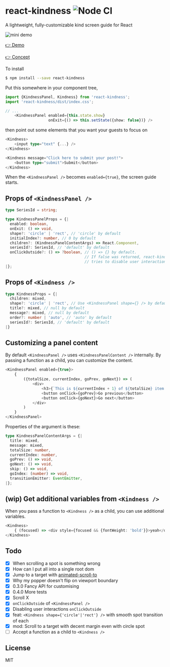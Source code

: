 # react-kindness ![Node CI](https://github.com/piglovesyou/react-kindness/workflows/Node%20CI/badge.svg)

A lightweight, fully-customizable kind screen guide for React

![mini demo](./resources/demo.gif)

[👉 Demo](https://piglovesyou.github.io/react-kindness/)

[👉 Concept](https://dev.to/takamura_so/react-kindness-a-customizable-screen-guide-for-react--3nn0)

To install

```bash
$ npm install --save react-kindness
```

Put this somewhere in your component tree,

```typescript jsx
import {KindnessPanel, Kindness} from 'react-kindness';
import 'react-kindness/dist/index.css';

// ...
    <KindnessPanel enabled={this.state.show}
                   onExit={() => this.setState({show: false})} />
```

then point out some elements that you want your guests to focus on

```typescript jsx
<Kindness>
    <input type="text" {...} />
</Kindness>

<Kindness message="Click here to submit your post!">
    <button type="submit">Submit</button>
</Kindness>
```

When the `<KindnessPanel />` becomes `enabled={true}`, the screen guide starts.

## Props of `<KindnessPanel />`

```typescript jsx
type SeriesId = string;

type KindnessPanelProps = {|
  enabled: boolean,
  onExit: () => void,
  shape?: 'circle' | 'rect', // 'circle' by default
  initialIndex?: number, // 0 by default
  children?: (KindnessPanelContentArgs) => React.Component,
  seriesId?: SeriesId, // 'default' by default
  onClickOutside?: () => ?boolean, // () => {} by default.
                                   // If false was returned, react-kindness
                                   // tries to disable user interactions.
|};
```


## Props of `<Kindness />`

```typescript jsx
type KindnessProps = {|
  children: mixed,
  shape?: 'circle' | 'rect', // Use <KindnessPanel shape={} /> by default and being able to override it
  title?: mixed, // null by default
  message?: mixed, // null by default
  order?: number | 'auto', // 'auto' by default
  seriesId?: SeriesId, // 'default' by default
|}
```

## Customizing a panel content

By default `<KindnessPanel />` uses `<KindnessPanelContent />` internally. By passing a function as a child, you can customize the content.

```typescript jsx
<KindnessPanel enabled={true}>
    {
        ({totalSize, currentIndex, goPrev, goNext}) => (
            <div>
                <h3>{`This is ${currentIndex + 1} of ${totalSize} item.`}</h3>
                <button onClick={goPrev}>Go previous</button>
                <button onClick={goNext}>Go next</button>
            </div>
        )
    }
</KindnessPanel>
```

Properties of the argument is these:

```typescript jsx
type KindnessPanelContentArgs = {|
  title: mixed,
  message: mixed,
  totalSize: number,
  currentIndex: number,
  goPrev: () => void,
  goNext: () => void,
  skip: () => void,
  goIndex: (number) => void,
  transitionEmitter: EventEmitter,
|};
```

## (wip) Get additional variables from `<Kindness />`

When you pass a function to `<Kindness />` as a child, you can use additional variables.

```typescript jsx
<Kindness>
    { (focused) => <div style={focused && {fontWeight: 'bold'}}>yeah</div> }
</Kindness>
```

## Todo

- [x] When scrolling a spot is something wrong
- [x] How can I put all into a single root dom
- [x] Jump to a target with [animated-scroll-to](https://www.npmjs.com/package/animated-scroll-to)
- [x] Why my popper doesn't flip on viewport boundary
- [x] 0.3.0 Fancy API for customising
- [x] 0.4.0 More tests
- [x] Scroll X
- [x] `onClickOutside` of `<KindnessPanel />`
- [x] Disabling user interactions `onClickOutside`
- [x] feat: `<Kindness shape={'circle'|'rect'} />` with smooth spot transition of each
- [x] mod: Scroll to a target with decent margin even with circle spot
- [ ] Accept a function as a child to `<Kindness />`

## License

MIT
